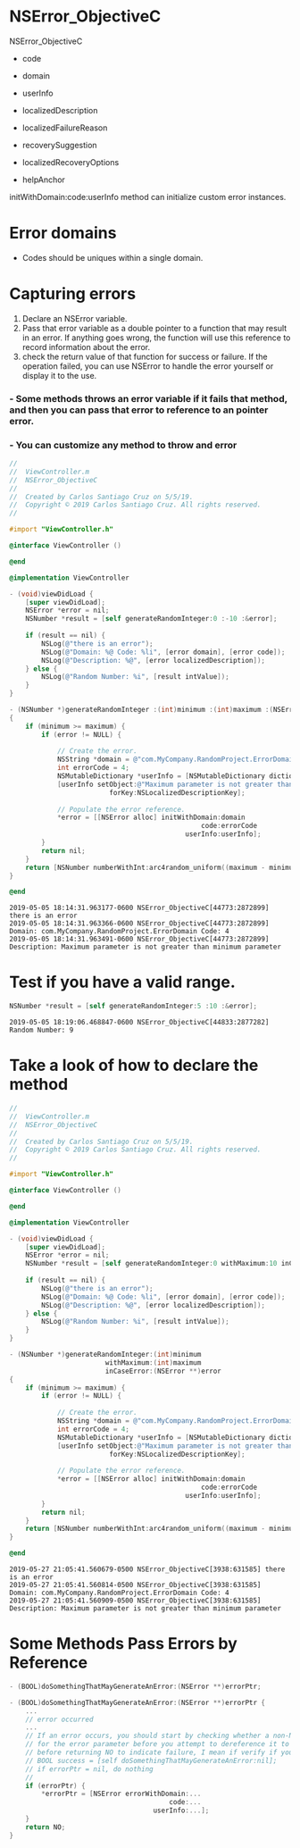 # NSError_ObjectiveC
NSError_ObjectiveC

- code
- domain
- userInfo

- localizedDescription
- localizedFailureReason
- recoverySuggestion
- localizedRecoveryOptions
- helpAnchor

initWithDomain:code:userInfo method can initialize custom error instances.

# Error domains

- Codes should be uniques within a single domain.

# Capturing errors

1. Declare an NSError variable.
2. Pass that error variable as a double pointer to a function that may result in an error. If anything goes wrong, the function will use this reference to record information about the error.
3. check the return value of that function for success or failure. If the operation failed, you can use NSError to handle the error yourself or display it to the use.

### - Some methods throws an error variable if it fails that method, and then you can pass that error to reference to an pointer error.
### - You can customize any method to throw and error

``` objective-c
//
//  ViewController.m
//  NSError_ObjectiveC
//
//  Created by Carlos Santiago Cruz on 5/5/19.
//  Copyright © 2019 Carlos Santiago Cruz. All rights reserved.
//

#import "ViewController.h"

@interface ViewController ()

@end

@implementation ViewController

- (void)viewDidLoad {
    [super viewDidLoad];
    NSError *error = nil;
    NSNumber *result = [self generateRandomInteger:0 :-10 :&error];
    
    if (result == nil) {
        NSLog(@"there is an error");
        NSLog(@"Domain: %@ Code: %li", [error domain], [error code]);
        NSLog(@"Description: %@", [error localizedDescription]);
    } else {
        NSLog(@"Random Number: %i", [result intValue]);
    }
}

- (NSNumber *)generateRandomInteger :(int)minimum :(int)maximum :(NSError **)error
{
    if (minimum >= maximum) {
        if (error != NULL) {
            
            // Create the error.
            NSString *domain = @"com.MyCompany.RandomProject.ErrorDomain";
            int errorCode = 4;
            NSMutableDictionary *userInfo = [NSMutableDictionary dictionary];
            [userInfo setObject:@"Maximum parameter is not greater than minimum parameter"
                         forKey:NSLocalizedDescriptionKey];
            
            // Populate the error reference.
            *error = [[NSError alloc] initWithDomain:domain
                                                code:errorCode
                                            userInfo:userInfo];
        }
        return nil;
    }
    return [NSNumber numberWithInt:arc4random_uniform((maximum - minimum) + 1) + minimum];
}

@end
```

``` console
2019-05-05 18:14:31.963177-0600 NSError_ObjectiveC[44773:2872899] there is an error
2019-05-05 18:14:31.963366-0600 NSError_ObjectiveC[44773:2872899] Domain: com.MyCompany.RandomProject.ErrorDomain Code: 4
2019-05-05 18:14:31.963491-0600 NSError_ObjectiveC[44773:2872899] Description: Maximum parameter is not greater than minimum parameter
```

# Test if you have a valid range.

``` objective-c
NSNumber *result = [self generateRandomInteger:5 :10 :&error];
```


``` console
2019-05-05 18:19:06.468847-0600 NSError_ObjectiveC[44833:2877282] Random Number: 9
```

# Take a look of how to declare the method

``` objective-c
//
//  ViewController.m
//  NSError_ObjectiveC
//
//  Created by Carlos Santiago Cruz on 5/5/19.
//  Copyright © 2019 Carlos Santiago Cruz. All rights reserved.
//

#import "ViewController.h"

@interface ViewController ()

@end

@implementation ViewController

- (void)viewDidLoad {
    [super viewDidLoad];
    NSError *error = nil;
    NSNumber *result = [self generateRandomInteger:0 withMaximum:10 inCaseError:&error];
    
    if (result == nil) {
        NSLog(@"there is an error");
        NSLog(@"Domain: %@ Code: %li", [error domain], [error code]);
        NSLog(@"Description: %@", [error localizedDescription]);
    } else {
        NSLog(@"Random Number: %i", [result intValue]);
    }
}

- (NSNumber *)generateRandomInteger:(int)minimum
                        withMaximum:(int)maximum
                        inCaseError:(NSError **)error
{
    if (minimum >= maximum) {
        if (error != NULL) {
            
            // Create the error.
            NSString *domain = @"com.MyCompany.RandomProject.ErrorDomain";
            int errorCode = 4;
            NSMutableDictionary *userInfo = [NSMutableDictionary dictionary];
            [userInfo setObject:@"Maximum parameter is not greater than minimum parameter"
                         forKey:NSLocalizedDescriptionKey];
            
            // Populate the error reference.
            *error = [[NSError alloc] initWithDomain:domain
                                                code:errorCode
                                            userInfo:userInfo];
        }
        return nil;
    }
    return [NSNumber numberWithInt:arc4random_uniform((maximum - minimum) + 1) + minimum];
}

@end
```

``` console
2019-05-27 21:05:41.560679-0500 NSError_ObjectiveC[3938:631585] there is an error
2019-05-27 21:05:41.560814-0500 NSError_ObjectiveC[3938:631585] Domain: com.MyCompany.RandomProject.ErrorDomain Code: 4
2019-05-27 21:05:41.560909-0500 NSError_ObjectiveC[3938:631585] Description: Maximum parameter is not greater than minimum parameter
```

# Some Methods Pass Errors by Reference

``` objective-c
- (BOOL)doSomethingThatMayGenerateAnError:(NSError **)errorPtr;
```

``` objective-c
- (BOOL)doSomethingThatMayGenerateAnError:(NSError **)errorPtr {
    ...
    // error occurred
    ...
    // If an error occurs, you should start by checking whether a non-NULL pointer was provided 
    // for the error parameter before you attempt to dereference it to set the error, 
    // before returning NO to indicate failure, I mean if verify if you call the funcion like this:
    // BOOL success = [self doSomethingThatMayGenerateAnError:nil];
    // if errorPtr = nil, do nothing
    // 
    if (errorPtr) {
        *errorPtr = [NSError errorWithDomain:...
                                        code:...
                                    userInfo:...];
    }
    return NO;
}
```








